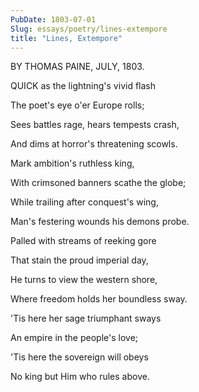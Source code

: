 ```yaml
---
PubDate: 1803-07-01
Slug: essays/poetry/lines-extempore
title: "Lines, Extempore"
---
```


   BY THOMAS PAINE, JULY, 1803.





   QUICK as the lightning's vivid flash

   The poet's eye o'er Europe rolls;

   Sees battles rage, hears tempests crash,

   And dims at horror's threatening scowls.



   Mark ambition's ruthless king,

   With crimsoned banners scathe the globe;

   While trailing after conquest's wing,

   Man's festering wounds his demons probe.



   Palled with streams of reeking gore

   That stain the proud imperial day,

   He turns to view the western shore,

   Where freedom holds her boundless sway.



   'Tis here her sage triumphant sways

   An empire in the people's love;

   'Tis here the sovereign will obeys

   No king but Him who rules above.


